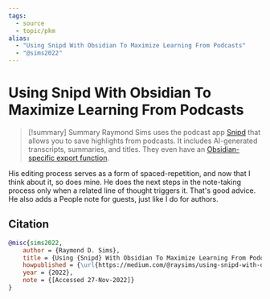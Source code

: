 ```yaml
---
tags:
  - source
  - topic/pkm
alias:
  - "Using Snipd With Obsidian To Maximize Learning From Podcasts"
  - "@sims2022"
---
```

# Using Snipd With Obsidian To Maximize Learning From Podcasts

> [!summary] Summary
> Raymond Sims uses the podcast app [Snipd](https://www.snipd.com/) that allows you to save highlights from podcasts. It includes AI-generated transcripts, summaries, and titles. They even have an [Obsidian-specific export function](https://blog.snipd.com/how-to-export-your-podcast-highlights-to-obsidian-54208c06d491).

His editing process serves as a form of spaced-repetition, and now that I think about it, so does mine. He does the next steps in the note-taking process only when a related line of thought triggers it. That's good advice. He also adds a People note for guests, just like I do for authors.

## Citation

```bibtex
@misc{sims2022, 
	author = {Raymond D. Sims}, 
	title = {Using {Snipd} With Obsidian To Maximize Learning From Podcasts},
	howpublished = {\url{https://medium.com/@raysims/using-snipd-with-obsidian-to-maximize-learning-from-podcasts-990a8a8cb4f}}, 
	year = {2022}, 
	note = {[Accessed 27-Nov-2022]}
}
```

